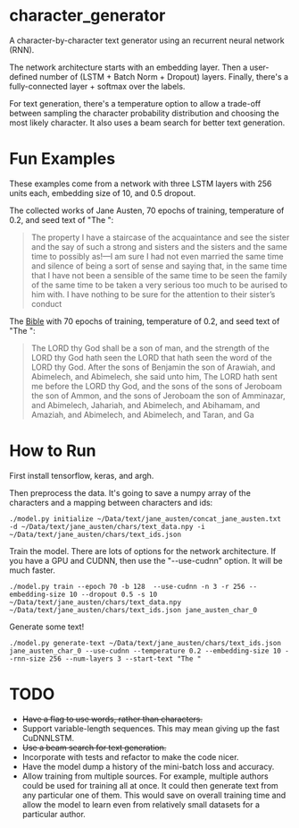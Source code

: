 # character_generator

A character-by-character text generator using an recurrent neural network (RNN).

The network architecture starts with an embedding layer. Then a user-defined number of (LSTM + Batch Norm + Dropout) layers. Finally, there's a fully-connected layer + softmax over the labels.

For text generation, there's a temperature option to allow a trade-off between sampling the character probability distribution and choosing the most likely character. It also uses a beam search for better text generation.

# Fun Examples

These examples come from a network with three LSTM layers with 256 units each, embedding size of 10, and 0.5 dropout. 

The collected works of Jane Austen, 70 epochs of training, temperature of 0.2, and seed text of "The ":
>The property I have a staircase of the acquaintance and see the sister and the say of such a strong and sisters and the sisters and the same time to possibly as!—I am sure I had not even married the same time and silence of being a sort of sense and saying that, in the same time that I have not been a sensible of the same time to be seen the family of the same time to be taken a very serious too much to be aurised to him with. I have nothing to be sure for the attention to their sister’s conduct


The [Bible](http://www.bibleprotector.com/TEXT-PCE-127-TAB.txt) with 70 epochs of training, temperature of 0.2, and seed text of "The ":
>The LORD thy God shall be a son of man, and the strength of the LORD thy God hath seen the LORD that hath seen the word of the LORD thy God.
>After the sons of Benjamin the son of Arawiah, and Abimelech, and Abimelech, she said unto him, The LORD hath sent me before the LORD thy God, and the sons of the sons of Jeroboam the son of Ammon, and the sons of Jeroboam the son of Amminazar, and Abimelech, Jahariah, and Abimelech, and Abihamam, and Amaziah, and Abimelech, and Abimelech, and Taran, and Ga

# How to Run

First install tensorflow, keras, and argh.

Then preprocess the data. It's going to save a numpy array of the characters and a mapping between characters and ids:
```
./model.py initialize ~/Data/text/jane_austen/concat_jane_austen.txt  -d ~/Data/text/jane_austen/chars/text_data.npy -i ~/Data/text/jane_austen/chars/text_ids.json
```

Train the model. There are lots of options for the network architecture. If you have a GPU and CUDNN, then use the "--use-cudnn" option. It will be much faster.
```
./model.py train --epoch 70 -b 128  --use-cudnn -n 3 -r 256 --embedding-size 10 --dropout 0.5 -s 10 ~/Data/text/jane_austen/chars/text_data.npy ~/Data/text/jane_austen/chars/text_ids.json jane_austen_char_0
```

Generate some text!
```
./model.py generate-text ~/Data/text/jane_austen/chars/text_ids.json jane_austen_char_0 --use-cudnn --temperature 0.2 --embedding-size 10 --rnn-size 256 --num-layers 3 --start-text "The "
```

# TODO

* ~~Have a flag to use words, rather than characters.~~
* Support variable-length sequences. This may mean giving up the fast CuDNNLSTM.
* ~~Use a beam search for text generation.~~
* Incorporate with tests and refactor to make the code nicer.
* Have the model dump a history of the mini-batch loss and accuracy.
* Allow training from multiple sources. For example, multiple authors could be used for training all at once. It could then generate text from any particular one of them. This would save on overall training time and allow the model to learn even from relatively small datasets for a particular author.
